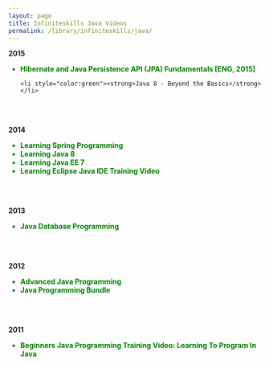 ```yaml
---
layout: page
title: Infiniteskills Java Videos
permalink: /library/infiniteskills/java/
---
```



<strong>2015</strong>


<ul>

<li style="color:green"><strong>Hibernate and Java Persistence API (JPA) Fundamentals [ENG, 2015]</strong></li>

	<li style="color:green"><strong>Java 8 - Beyond the Basics</strong></li>
</ul>

<br/><br/>

<strong>2014</strong>


<ul>
	<li style="color:green"><strong>Learning Spring Programming</strong></li>
	<li style="color:green"><strong>Learning Java 8</strong></li>
	<li style="color:green"><strong>Learning Java EE 7</strong></li>
	<li style="color:green"><strong>Learning Eclipse Java IDE Training Video</strong></li>
</ul>


<br/><br/>

<strong>2013</strong>

<ul>
	<li style="color:green"><strong>Java Database Programming</strong></li>

</ul>


<br/><br/>

<strong>2012</strong>

<ul>
	<li style="color:green"><strong>Advanced Java Programming</strong></li>
	<li style="color:green"><strong>Java Programming Bundle</strong></li>
</ul>



<br/><br/>

<strong>2011</strong>

<ul>
	<li style="color:green"><strong>Beginners Java Programming Training Video: Learning To Program In Java </strong></li>

</ul>
